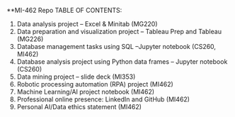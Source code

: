 **MI-462 Repo TABLE OF CONTENTS:
1. Data analysis project – Excel & Minitab (MG220)
2. Data preparation and visualization project – Tableau Prep and Tableau (MG226)
3. Database management tasks using SQL –Jupyter notebook (CS260, MI462)
4. Database analysis project using Python data frames – Jupyter notebook (CS260)
5. Data mining project – slide deck (MI353)
6. Robotic processing automation (RPA) project (MI462)	
7. Machine Learning/AI project notebook (MI462)
8. Professional online presence: LinkedIn and GitHub (MI462)
9. Personal AI/Data ethics statement (MI462)
